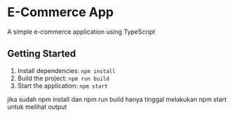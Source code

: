# E-Commerce App

A simple e-commerce application using TypeScript

## Getting Started

1. Install dependencies: `npm install`
2. Build the project: `npm run build`
3. Start the application: `npm start`

jika sudah npm install dan npm run build
hanya tinggal melakukan npm start untuk melihat output